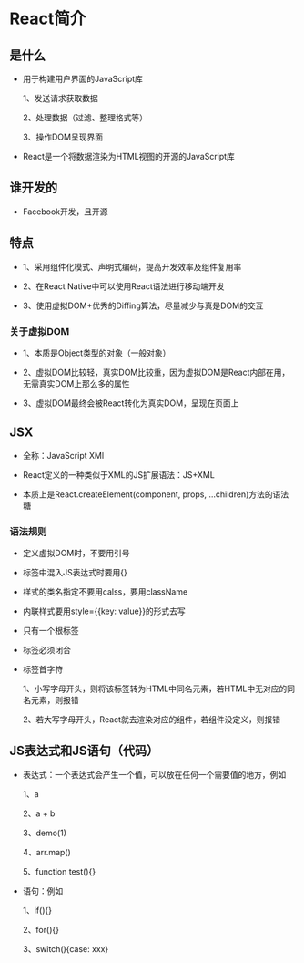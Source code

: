 # React简介

## 是什么

- 用于构建用户界面的JavaScript库

  1、发送请求获取数据

  2、处理数据（过滤、整理格式等）

  3、操作DOM呈现界面

- React是一个将数据渲染为HTML视图的开源的JavaScript库

## 谁开发的

- Facebook开发，且开源

## 特点

- 1、采用组件化模式、声明式编码，提高开发效率及组件复用率

- 2、在React Native中可以使用React语法进行移动端开发

- 3、使用虚拟DOM+优秀的Diffing算法，尽量减少与真是DOM的交互

### 关于虚拟DOM

- 1、本质是Object类型的对象（一般对象）

- 2、虚拟DOM比较轻，真实DOM比较重，因为虚拟DOM是React内部在用，无需真实DOM上那么多的属性

- 3、虚拟DOM最终会被React转化为真实DOM，呈现在页面上

## JSX

- 全称：JavaScript XMl

- React定义的一种类似于XML的JS扩展语法：JS+XML

- 本质上是React.createElement(component, props, ...children)方法的语法糖

### 语法规则

- 定义虚拟DOM时，不要用引号

- 标签中混入JS表达式时要用{}

- 样式的类名指定不要用calss，要用className

- 内联样式要用style={{key: value}}的形式去写

- 只有一个根标签

- 标签必须闭合

- 标签首字符

  1、小写字母开头，则将该标签转为HTML中同名元素，若HTML中无对应的同名元素，则报错

  2、若大写字母开头，React就去渲染对应的组件，若组件没定义，则报错

## JS表达式和JS语句（代码）

- 表达式：一个表达式会产生一个值，可以放在任何一个需要值的地方，例如

  1、a

  2、a + b

  3、demo(1)

  4、arr.map()

  5、function test(){}

- 语句：例如

  1、if(){}

  2、for(){}

  3、switch(){case: xxx}
